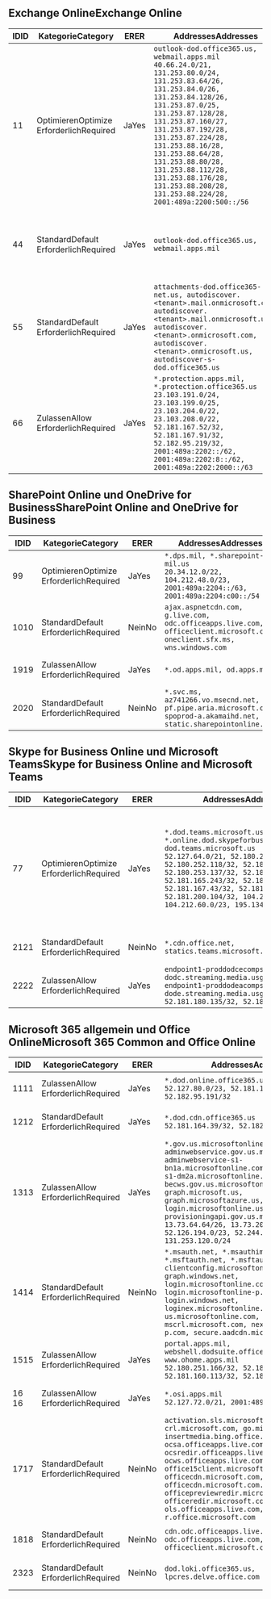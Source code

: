 <!--THIS FILE IS AUTOMATICALLY GENERATED. MANUAL CHANGES WILL BE OVERWRITTEN.-->
<!--Please contact the Office 365 Endpoints team with any questions.-->
<!--USGovDoD endpoints version 2019102800-->
<!--File generated 2019-10-28 11:00:09.7115-->

## <a name="exchange-online"></a><span data-ttu-id="fb397-101">Exchange Online</span><span class="sxs-lookup"><span data-stu-id="fb397-101">Exchange Online</span></span>

<span data-ttu-id="fb397-102">ID</span><span class="sxs-lookup"><span data-stu-id="fb397-102">ID</span></span> | <span data-ttu-id="fb397-103">Kategorie</span><span class="sxs-lookup"><span data-stu-id="fb397-103">Category</span></span> | <span data-ttu-id="fb397-104">ER</span><span class="sxs-lookup"><span data-stu-id="fb397-104">ER</span></span> | <span data-ttu-id="fb397-105">Addresses</span><span class="sxs-lookup"><span data-stu-id="fb397-105">Addresses</span></span> | <span data-ttu-id="fb397-106">Ports</span><span class="sxs-lookup"><span data-stu-id="fb397-106">Ports</span></span>
-- | -------------------- | --- | ---------------------------------------------------------------------------------------------------------------------------------------------------------------------------------------------------------------------------------------------------------------------------------------------------------------------------------------------------------------------------------------------- | -------------------------------
<span data-ttu-id="fb397-107">1</span><span class="sxs-lookup"><span data-stu-id="fb397-107">1</span></span> | <span data-ttu-id="fb397-108">Optimieren</span><span class="sxs-lookup"><span data-stu-id="fb397-108">Optimize</span></span><BR><span data-ttu-id="fb397-109">Erforderlich</span><span class="sxs-lookup"><span data-stu-id="fb397-109">Required</span></span> | <span data-ttu-id="fb397-110">Ja</span><span class="sxs-lookup"><span data-stu-id="fb397-110">Yes</span></span> | `outlook-dod.office365.us, webmail.apps.mil`<BR>`40.66.24.0/21, 131.253.80.0/24, 131.253.83.64/26, 131.253.84.0/26, 131.253.84.128/26, 131.253.87.0/25, 131.253.87.128/28, 131.253.87.160/27, 131.253.87.192/28, 131.253.87.224/28, 131.253.88.16/28, 131.253.88.64/28, 131.253.88.80/28, 131.253.88.112/28, 131.253.88.176/28, 131.253.88.208/28, 131.253.88.224/28, 2001:489a:2200:500::/56` | <span data-ttu-id="fb397-111">**TCP:** 443, 80</span><span class="sxs-lookup"><span data-stu-id="fb397-111">**TCP:** 443, 80</span></span>
<span data-ttu-id="fb397-112">4</span><span class="sxs-lookup"><span data-stu-id="fb397-112">4</span></span> | <span data-ttu-id="fb397-113">Standard</span><span class="sxs-lookup"><span data-stu-id="fb397-113">Default</span></span><BR><span data-ttu-id="fb397-114">Erforderlich</span><span class="sxs-lookup"><span data-stu-id="fb397-114">Required</span></span> | <span data-ttu-id="fb397-115">Ja</span><span class="sxs-lookup"><span data-stu-id="fb397-115">Yes</span></span> | `outlook-dod.office365.us, webmail.apps.mil` | <span data-ttu-id="fb397-116">**TCP:** 143, 25, 587, 993, 995</span><span class="sxs-lookup"><span data-stu-id="fb397-116">**TCP:** 143, 25, 587, 993, 995</span></span>
<span data-ttu-id="fb397-117">5</span><span class="sxs-lookup"><span data-stu-id="fb397-117">5</span></span> | <span data-ttu-id="fb397-118">Standard</span><span class="sxs-lookup"><span data-stu-id="fb397-118">Default</span></span><BR><span data-ttu-id="fb397-119">Erforderlich</span><span class="sxs-lookup"><span data-stu-id="fb397-119">Required</span></span> | <span data-ttu-id="fb397-120">Ja</span><span class="sxs-lookup"><span data-stu-id="fb397-120">Yes</span></span> | `attachments-dod.office365-net.us, autodiscover.<tenant>.mail.onmicrosoft.com, autodiscover.<tenant>.mail.onmicrosoft.us, autodiscover.<tenant>.onmicrosoft.com, autodiscover.<tenant>.onmicrosoft.us, autodiscover-s-dod.office365.us` | <span data-ttu-id="fb397-121">**TCP:** 443, 80</span><span class="sxs-lookup"><span data-stu-id="fb397-121">**TCP:** 443, 80</span></span>
<span data-ttu-id="fb397-122">6</span><span class="sxs-lookup"><span data-stu-id="fb397-122">6</span></span> | <span data-ttu-id="fb397-123">Zulassen</span><span class="sxs-lookup"><span data-stu-id="fb397-123">Allow</span></span><BR><span data-ttu-id="fb397-124">Erforderlich</span><span class="sxs-lookup"><span data-stu-id="fb397-124">Required</span></span> | <span data-ttu-id="fb397-125">Ja</span><span class="sxs-lookup"><span data-stu-id="fb397-125">Yes</span></span> | `*.protection.apps.mil, *.protection.office365.us`<BR>`23.103.191.0/24, 23.103.199.0/25, 23.103.204.0/22, 23.103.208.0/22, 52.181.167.52/32, 52.181.167.91/32, 52.182.95.219/32, 2001:489a:2202::/62, 2001:489a:2202:8::/62, 2001:489a:2202:2000::/63` | <span data-ttu-id="fb397-126">**TCP:** 25, 443</span><span class="sxs-lookup"><span data-stu-id="fb397-126">**TCP:** 25, 443</span></span>

## <a name="sharepoint-online-and-onedrive-for-business"></a><span data-ttu-id="fb397-127">SharePoint Online und OneDrive for Business</span><span class="sxs-lookup"><span data-stu-id="fb397-127">SharePoint Online and OneDrive for Business</span></span>

<span data-ttu-id="fb397-128">ID</span><span class="sxs-lookup"><span data-stu-id="fb397-128">ID</span></span> | <span data-ttu-id="fb397-129">Kategorie</span><span class="sxs-lookup"><span data-stu-id="fb397-129">Category</span></span> | <span data-ttu-id="fb397-130">ER</span><span class="sxs-lookup"><span data-stu-id="fb397-130">ER</span></span> | <span data-ttu-id="fb397-131">Addresses</span><span class="sxs-lookup"><span data-stu-id="fb397-131">Addresses</span></span> | <span data-ttu-id="fb397-132">Ports</span><span class="sxs-lookup"><span data-stu-id="fb397-132">Ports</span></span>
-- | -------------------- | --- | ------------------------------------------------------------------------------------------------------------------------ | ----------------
<span data-ttu-id="fb397-133">9</span><span class="sxs-lookup"><span data-stu-id="fb397-133">9</span></span> | <span data-ttu-id="fb397-134">Optimieren</span><span class="sxs-lookup"><span data-stu-id="fb397-134">Optimize</span></span><BR><span data-ttu-id="fb397-135">Erforderlich</span><span class="sxs-lookup"><span data-stu-id="fb397-135">Required</span></span> | <span data-ttu-id="fb397-136">Ja</span><span class="sxs-lookup"><span data-stu-id="fb397-136">Yes</span></span> | `*.dps.mil, *.sharepoint-mil.us`<BR>`20.34.12.0/22, 104.212.48.0/23, 2001:489a:2204::/63, 2001:489a:2204:c00::/54` | <span data-ttu-id="fb397-137">**TCP:** 443, 80</span><span class="sxs-lookup"><span data-stu-id="fb397-137">**TCP:** 443, 80</span></span>
<span data-ttu-id="fb397-138">10</span><span class="sxs-lookup"><span data-stu-id="fb397-138">10</span></span> | <span data-ttu-id="fb397-139">Standard</span><span class="sxs-lookup"><span data-stu-id="fb397-139">Default</span></span><BR><span data-ttu-id="fb397-140">Erforderlich</span><span class="sxs-lookup"><span data-stu-id="fb397-140">Required</span></span> | <span data-ttu-id="fb397-141">Nein</span><span class="sxs-lookup"><span data-stu-id="fb397-141">No</span></span> | `ajax.aspnetcdn.com, g.live.com, odc.officeapps.live.com, officeclient.microsoft.com, oneclient.sfx.ms, wns.windows.com` | <span data-ttu-id="fb397-142">**TCP:** 443, 80</span><span class="sxs-lookup"><span data-stu-id="fb397-142">**TCP:** 443, 80</span></span>
<span data-ttu-id="fb397-143">19</span><span class="sxs-lookup"><span data-stu-id="fb397-143">19</span></span> | <span data-ttu-id="fb397-144">Zulassen</span><span class="sxs-lookup"><span data-stu-id="fb397-144">Allow</span></span><BR><span data-ttu-id="fb397-145">Erforderlich</span><span class="sxs-lookup"><span data-stu-id="fb397-145">Required</span></span> | <span data-ttu-id="fb397-146">Ja</span><span class="sxs-lookup"><span data-stu-id="fb397-146">Yes</span></span> | `*.od.apps.mil, od.apps.mil` | <span data-ttu-id="fb397-147">**TCP:** 443, 80</span><span class="sxs-lookup"><span data-stu-id="fb397-147">**TCP:** 443, 80</span></span>
<span data-ttu-id="fb397-148">20</span><span class="sxs-lookup"><span data-stu-id="fb397-148">20</span></span> | <span data-ttu-id="fb397-149">Standard</span><span class="sxs-lookup"><span data-stu-id="fb397-149">Default</span></span><BR><span data-ttu-id="fb397-150">Erforderlich</span><span class="sxs-lookup"><span data-stu-id="fb397-150">Required</span></span> | <span data-ttu-id="fb397-151">Nein</span><span class="sxs-lookup"><span data-stu-id="fb397-151">No</span></span> | `*.svc.ms, az741266.vo.msecnd.net, pf.pipe.aria.microsoft.com, spoprod-a.akamaihd.net, static.sharepointonline.com` | <span data-ttu-id="fb397-152">**TCP:** 443, 80</span><span class="sxs-lookup"><span data-stu-id="fb397-152">**TCP:** 443, 80</span></span>

## <a name="skype-for-business-online-and-microsoft-teams"></a><span data-ttu-id="fb397-153">Skype for Business Online und Microsoft Teams</span><span class="sxs-lookup"><span data-stu-id="fb397-153">Skype for Business Online and Microsoft Teams</span></span>

<span data-ttu-id="fb397-154">ID</span><span class="sxs-lookup"><span data-stu-id="fb397-154">ID</span></span> | <span data-ttu-id="fb397-155">Kategorie</span><span class="sxs-lookup"><span data-stu-id="fb397-155">Category</span></span> | <span data-ttu-id="fb397-156">ER</span><span class="sxs-lookup"><span data-stu-id="fb397-156">ER</span></span> | <span data-ttu-id="fb397-157">Addresses</span><span class="sxs-lookup"><span data-stu-id="fb397-157">Addresses</span></span> | <span data-ttu-id="fb397-158">Ports</span><span class="sxs-lookup"><span data-stu-id="fb397-158">Ports</span></span>
-- | -------------------- | --- | -------------------------------------------------------------------------------------------------------------------------------------------------------------------------------------------------------------------------------------------------------------------------------------------------------------------------------------------------------- | -----------------------------------------------
<span data-ttu-id="fb397-159">7</span><span class="sxs-lookup"><span data-stu-id="fb397-159">7</span></span> | <span data-ttu-id="fb397-160">Optimieren</span><span class="sxs-lookup"><span data-stu-id="fb397-160">Optimize</span></span><BR><span data-ttu-id="fb397-161">Erforderlich</span><span class="sxs-lookup"><span data-stu-id="fb397-161">Required</span></span> | <span data-ttu-id="fb397-162">Ja</span><span class="sxs-lookup"><span data-stu-id="fb397-162">Yes</span></span> | `*.dod.teams.microsoft.us, *.online.dod.skypeforbusiness.us, dod.teams.microsoft.us`<BR>`52.127.64.0/21, 52.180.249.148/32, 52.180.252.118/32, 52.180.252.187/32, 52.180.253.137/32, 52.180.253.154/32, 52.181.165.243/32, 52.181.166.119/32, 52.181.167.43/32, 52.181.167.64/32, 52.181.200.104/32, 104.212.32.0/22, 104.212.60.0/23, 195.134.240.0/22` | <span data-ttu-id="fb397-163">**TCP:** 443</span><span class="sxs-lookup"><span data-stu-id="fb397-163">**TCP:** 443</span></span><BR><span data-ttu-id="fb397-164">**UDP:** 3478, 3479, 3480, 3481</span><span class="sxs-lookup"><span data-stu-id="fb397-164">**UDP:** 3478, 3479, 3480, 3481</span></span>
<span data-ttu-id="fb397-165">21</span><span class="sxs-lookup"><span data-stu-id="fb397-165">21</span></span> | <span data-ttu-id="fb397-166">Standard</span><span class="sxs-lookup"><span data-stu-id="fb397-166">Default</span></span><BR><span data-ttu-id="fb397-167">Erforderlich</span><span class="sxs-lookup"><span data-stu-id="fb397-167">Required</span></span> | <span data-ttu-id="fb397-168">Nein</span><span class="sxs-lookup"><span data-stu-id="fb397-168">No</span></span> | `*.cdn.office.net, statics.teams.microsoft.com` | <span data-ttu-id="fb397-169">**TCP:** 443</span><span class="sxs-lookup"><span data-stu-id="fb397-169">**TCP:** 443</span></span>
<span data-ttu-id="fb397-170">22</span><span class="sxs-lookup"><span data-stu-id="fb397-170">22</span></span> | <span data-ttu-id="fb397-171">Zulassen</span><span class="sxs-lookup"><span data-stu-id="fb397-171">Allow</span></span><BR><span data-ttu-id="fb397-172">Erforderlich</span><span class="sxs-lookup"><span data-stu-id="fb397-172">Required</span></span> | <span data-ttu-id="fb397-173">Ja</span><span class="sxs-lookup"><span data-stu-id="fb397-173">Yes</span></span> | `endpoint1-proddodcecompsvc-dodc.streaming.media.usgovcloudapi.net, endpoint1-proddodeacompsvc-dode.streaming.media.usgovcloudapi.net`<BR>`52.181.180.135/32, 52.182.53.6/32` | <span data-ttu-id="fb397-174">**TCP:** 443</span><span class="sxs-lookup"><span data-stu-id="fb397-174">**TCP:** 443</span></span>

## <a name="microsoft-365-common-and-office-online"></a><span data-ttu-id="fb397-175">Microsoft 365 allgemein und Office Online</span><span class="sxs-lookup"><span data-stu-id="fb397-175">Microsoft 365 Common and Office Online</span></span>

<span data-ttu-id="fb397-176">ID</span><span class="sxs-lookup"><span data-stu-id="fb397-176">ID</span></span> | <span data-ttu-id="fb397-177">Kategorie</span><span class="sxs-lookup"><span data-stu-id="fb397-177">Category</span></span> | <span data-ttu-id="fb397-178">ER</span><span class="sxs-lookup"><span data-stu-id="fb397-178">ER</span></span> | <span data-ttu-id="fb397-179">Addresses</span><span class="sxs-lookup"><span data-stu-id="fb397-179">Addresses</span></span> | <span data-ttu-id="fb397-180">Ports</span><span class="sxs-lookup"><span data-stu-id="fb397-180">Ports</span></span>
-- | ------------------- | --- | ------------------------------------------------------------------------------------------------------------------------------------------------------------------------------------------------------------------------------------------------------------------------------------------------------------------------------------------------------------------------------------------------------------------------- | ----------------
<span data-ttu-id="fb397-181">11</span><span class="sxs-lookup"><span data-stu-id="fb397-181">11</span></span> | <span data-ttu-id="fb397-182">Zulassen</span><span class="sxs-lookup"><span data-stu-id="fb397-182">Allow</span></span><BR><span data-ttu-id="fb397-183">Erforderlich</span><span class="sxs-lookup"><span data-stu-id="fb397-183">Required</span></span> | <span data-ttu-id="fb397-184">Ja</span><span class="sxs-lookup"><span data-stu-id="fb397-184">Yes</span></span> | `*.dod.online.office365.us`<BR>`52.127.80.0/23, 52.181.164.39/32, 52.182.95.191/32` | <span data-ttu-id="fb397-185">**TCP:** 443</span><span class="sxs-lookup"><span data-stu-id="fb397-185">**TCP:** 443</span></span>
<span data-ttu-id="fb397-186">12</span><span class="sxs-lookup"><span data-stu-id="fb397-186">12</span></span> | <span data-ttu-id="fb397-187">Standard</span><span class="sxs-lookup"><span data-stu-id="fb397-187">Default</span></span><BR><span data-ttu-id="fb397-188">Erforderlich</span><span class="sxs-lookup"><span data-stu-id="fb397-188">Required</span></span> | <span data-ttu-id="fb397-189">Ja</span><span class="sxs-lookup"><span data-stu-id="fb397-189">Yes</span></span> | `*.dod.cdn.office365.us`<BR>`52.181.164.39/32, 52.182.95.191/32` | <span data-ttu-id="fb397-190">**TCP:** 443</span><span class="sxs-lookup"><span data-stu-id="fb397-190">**TCP:** 443</span></span>
<span data-ttu-id="fb397-191">13</span><span class="sxs-lookup"><span data-stu-id="fb397-191">13</span></span> | <span data-ttu-id="fb397-192">Zulassen</span><span class="sxs-lookup"><span data-stu-id="fb397-192">Allow</span></span><BR><span data-ttu-id="fb397-193">Erforderlich</span><span class="sxs-lookup"><span data-stu-id="fb397-193">Required</span></span> | <span data-ttu-id="fb397-194">Ja</span><span class="sxs-lookup"><span data-stu-id="fb397-194">Yes</span></span> | `*.gov.us.microsoftonline.com, adminwebservice.gov.us.microsoftonline.com, adminwebservice-s1-bn1a.microsoftonline.com, adminwebservice-s1-dm2a.microsoftonline.com, becws.gov.us.microsoftonline.com, dod-graph.microsoft.us, graph.microsoftazure.us, login.microsoftonline.us, provisioningapi.gov.us.microsoftonline.com`<BR>`13.73.64.64/26, 13.73.208.128/25, 52.126.194.0/23, 52.244.120.128/25, 131.253.120.0/24` | <span data-ttu-id="fb397-195">**TCP:** 443</span><span class="sxs-lookup"><span data-stu-id="fb397-195">**TCP:** 443</span></span>
<span data-ttu-id="fb397-196">14</span><span class="sxs-lookup"><span data-stu-id="fb397-196">14</span></span> | <span data-ttu-id="fb397-197">Standard</span><span class="sxs-lookup"><span data-stu-id="fb397-197">Default</span></span><BR><span data-ttu-id="fb397-198">Erforderlich</span><span class="sxs-lookup"><span data-stu-id="fb397-198">Required</span></span> | <span data-ttu-id="fb397-199">Nein</span><span class="sxs-lookup"><span data-stu-id="fb397-199">No</span></span> | `*.msauth.net, *.msauthimages.us, *.msftauth.net, *.msftauthimages.us, clientconfig.microsoftonline-p.net, graph.windows.net, login.microsoftonline.com, login.microsoftonline-p.com, login.windows.net, loginex.microsoftonline.com, login-us.microsoftonline.com, mscrl.microsoft.com, nexus.microsoftonline-p.com, secure.aadcdn.microsoftonline-p.com` | <span data-ttu-id="fb397-200">**TCP:** 443</span><span class="sxs-lookup"><span data-stu-id="fb397-200">**TCP:** 443</span></span>
<span data-ttu-id="fb397-201">15</span><span class="sxs-lookup"><span data-stu-id="fb397-201">15</span></span> | <span data-ttu-id="fb397-202">Zulassen</span><span class="sxs-lookup"><span data-stu-id="fb397-202">Allow</span></span><BR><span data-ttu-id="fb397-203">Erforderlich</span><span class="sxs-lookup"><span data-stu-id="fb397-203">Required</span></span> | <span data-ttu-id="fb397-204">Ja</span><span class="sxs-lookup"><span data-stu-id="fb397-204">Yes</span></span> | `portal.apps.mil, webshell.dodsuite.office365.us, www.ohome.apps.mil`<BR>`52.180.251.166/32, 52.181.160.19/32, 52.181.160.113/32, 52.182.92.132/32` | <span data-ttu-id="fb397-205">**TCP:** 443</span><span class="sxs-lookup"><span data-stu-id="fb397-205">**TCP:** 443</span></span>
<span data-ttu-id="fb397-206">16 </span><span class="sxs-lookup"><span data-stu-id="fb397-206">16</span></span> | <span data-ttu-id="fb397-207">Zulassen</span><span class="sxs-lookup"><span data-stu-id="fb397-207">Allow</span></span><BR><span data-ttu-id="fb397-208">Erforderlich</span><span class="sxs-lookup"><span data-stu-id="fb397-208">Required</span></span> | <span data-ttu-id="fb397-209">Ja</span><span class="sxs-lookup"><span data-stu-id="fb397-209">Yes</span></span> | `*.osi.apps.mil`<BR>`52.127.72.0/21, 2001:489a:2206::/48` | <span data-ttu-id="fb397-210">**TCP:** 443</span><span class="sxs-lookup"><span data-stu-id="fb397-210">**TCP:** 443</span></span>
<span data-ttu-id="fb397-211">17</span><span class="sxs-lookup"><span data-stu-id="fb397-211">17</span></span> | <span data-ttu-id="fb397-212">Standard</span><span class="sxs-lookup"><span data-stu-id="fb397-212">Default</span></span><BR><span data-ttu-id="fb397-213">Erforderlich</span><span class="sxs-lookup"><span data-stu-id="fb397-213">Required</span></span> | <span data-ttu-id="fb397-214">Nein</span><span class="sxs-lookup"><span data-stu-id="fb397-214">No</span></span> | `activation.sls.microsoft.com, crl.microsoft.com, go.microsoft.com, insertmedia.bing.office.net, ocsa.officeapps.live.com, ocsredir.officeapps.live.com, ocws.officeapps.live.com, office15client.microsoft.com, officecdn.microsoft.com, officecdn.microsoft.com.edgesuite.net, officepreviewredir.microsoft.com, officeredir.microsoft.com, ols.officeapps.live.com, r.office.microsoft.com` | <span data-ttu-id="fb397-215">**TCP:** 443, 80</span><span class="sxs-lookup"><span data-stu-id="fb397-215">**TCP:** 443, 80</span></span>
<span data-ttu-id="fb397-216">18</span><span class="sxs-lookup"><span data-stu-id="fb397-216">18</span></span> | <span data-ttu-id="fb397-217">Standard</span><span class="sxs-lookup"><span data-stu-id="fb397-217">Default</span></span><BR><span data-ttu-id="fb397-218">Erforderlich</span><span class="sxs-lookup"><span data-stu-id="fb397-218">Required</span></span> | <span data-ttu-id="fb397-219">Nein</span><span class="sxs-lookup"><span data-stu-id="fb397-219">No</span></span> | `cdn.odc.officeapps.live.com, odc.officeapps.live.com, officeclient.microsoft.com` | <span data-ttu-id="fb397-220">**TCP:** 443, 80</span><span class="sxs-lookup"><span data-stu-id="fb397-220">**TCP:** 443, 80</span></span>
<span data-ttu-id="fb397-221">23</span><span class="sxs-lookup"><span data-stu-id="fb397-221">23</span></span> | <span data-ttu-id="fb397-222">Standard</span><span class="sxs-lookup"><span data-stu-id="fb397-222">Default</span></span><BR><span data-ttu-id="fb397-223">Erforderlich</span><span class="sxs-lookup"><span data-stu-id="fb397-223">Required</span></span> | <span data-ttu-id="fb397-224">Nein</span><span class="sxs-lookup"><span data-stu-id="fb397-224">No</span></span> | `dod.loki.office365.us, lpcres.delve.office.com` | <span data-ttu-id="fb397-225">**TCP:** 443</span><span class="sxs-lookup"><span data-stu-id="fb397-225">**TCP:** 443</span></span>

